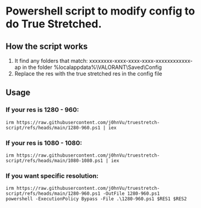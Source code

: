 # Powershell script to modify config to do True Stretched.

## How the script works
1. It find any folders that match: xxxxxxxx-xxxx-xxxx-xxxx-xxxxxxxxxxxx-ap in the folder %localappdata%\VALORANT\Saved\Config
2. Replace the res with the true stretched res in the config file
## Usage

### If your res is 1280 - 960:
``` 
irm https://raw.githubusercontent.com/j0hnVu/truestretch-script/refs/heads/main/1280-960.ps1 | iex
```

### If your res is 1080 - 1080:
``` 
irm https://raw.githubusercontent.com/j0hnVu/truestretch-script/refs/heads/main/1080-1080.ps1 | iex
```



### If you want specific resolution:
```
irm https://raw.githubusercontent.com/j0hnVu/truestretch-script/refs/heads/main/1280-960.ps1 -OutFile 1280-960.ps1
powershell -ExecutionPolicy Bypass -File .\1280-960.ps1 $RES1 $RES2
```
